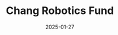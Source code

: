 ---  
layout: startup_page  
title: "Chang Robotics Fund"  
id: "changrobotics.ai"  
permalink: "/changroboticsfundchangrobotics.ai01272025/"  
website: "https://www.changrobotics.ai/"  
funding_round: "Seed"  
funding_amount: ""  
investors: "Chang Robotics"  
about: "The Chang Robotics Fund invests in early-stage innovators in smart manufacturing, robotics, industrial AI, and energy transformation, developing localized solutions with global applications. The fund leverages the engineering and management expertise of Chang Robotics to scale innovations into impactful businesses, addressing challenges from labor shortages to environmental remediation."  
markets: "Smart Manufacturing, Robotics, Industrial AI, Energy Transformation"  
hq: "Jacksonville, Florida, United States"  
founded_year: "2024"  
linkedin: "https://www.linkedin.com/company/chang-robotics-fund/"  
twitter: "https://twitter.com/changindustrial"  
instagram: ""  
facebook: ""  
crunchbase: ""  
pitchbook: "https://pitchbook.com/profiles/company/442436-41"  

date_display: "27-Jan-2025"  
date: "2025-01-27"

# SEO Optimization  
meta_title: "Chang Robotics Fund - Seed"  
meta_description: "Chang Robotics Fund, The Chang Robotics Fund invests in early-stage innovators in smart manufacturing, robotics, industrial AI, and energy transformation, developing local..."  
meta_keywords: "Chang Robotics Fund, Smart Manufacturing, Robotics, Industrial AI, Energy Transformation, Seed funding"  
canonical_url: "https://startup.projectstartups.com/changroboticsfundchangrobotics.ai01272025/"  
---